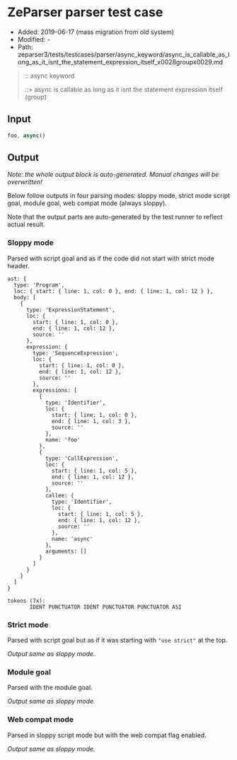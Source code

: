 # ZeParser parser test case

- Added: 2019-06-17 (mass migration from old system)
- Modified: -
- Path: zeparser3/tests/testcases/parser/async_keyword/async_is_callable_as_long_as_it_isnt_the_statement_expression_itself_x0028groupx0029.md

> :: async keyword
>
> ::> async is callable as long as it isnt the statement expression itself (group)

## Input

`````js
foo, async()
`````

## Output

_Note: the whole output block is auto-generated. Manual changes will be overwritten!_

Below follow outputs in four parsing modes: sloppy mode, strict mode script goal, module goal, web compat mode (always sloppy).

Note that the output parts are auto-generated by the test runner to reflect actual result.

### Sloppy mode

Parsed with script goal and as if the code did not start with strict mode header.

`````
ast: {
  type: 'Program',
  loc: { start: { line: 1, col: 0 }, end: { line: 1, col: 12 } },
  body: [
    {
      type: 'ExpressionStatement',
      loc: {
        start: { line: 1, col: 0 },
        end: { line: 1, col: 12 },
        source: ''
      },
      expression: {
        type: 'SequenceExpression',
        loc: {
          start: { line: 1, col: 0 },
          end: { line: 1, col: 12 },
          source: ''
        },
        expressions: [
          {
            type: 'Identifier',
            loc: {
              start: { line: 1, col: 0 },
              end: { line: 1, col: 3 },
              source: ''
            },
            name: 'foo'
          },
          {
            type: 'CallExpression',
            loc: {
              start: { line: 1, col: 5 },
              end: { line: 1, col: 12 },
              source: ''
            },
            callee: {
              type: 'Identifier',
              loc: {
                start: { line: 1, col: 5 },
                end: { line: 1, col: 12 },
                source: ''
              },
              name: 'async'
            },
            arguments: []
          }
        ]
      }
    }
  ]
}

tokens (7x):
       IDENT PUNCTUATOR IDENT PUNCTUATOR PUNCTUATOR ASI
`````

### Strict mode

Parsed with script goal but as if it was starting with `"use strict"` at the top.

_Output same as sloppy mode._

### Module goal

Parsed with the module goal.

_Output same as sloppy mode._

### Web compat mode

Parsed in sloppy script mode but with the web compat flag enabled.

_Output same as sloppy mode._
